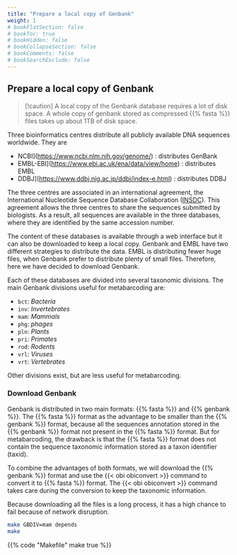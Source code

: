 ```yaml
---
title: "Prepare a local copy of Genbank"
weight: 1
# bookFlatSection: false
# bookToc: true
# bookHidden: false
# bookCollapseSection: false
# bookComments: false
# bookSearchExclude: false
---
```


## Prepare a local copy of Genbank

> [!caution] A local copy of the Genbank database requires a lot of disk space.
> A whole copy of genbank stored as compressed {{% fasta %}} files takes up about 1TB of disk
> space.

Three bioinformatics centres distribute all publicly available DNA sequences worldwide. They are

- NCBI](https://www.ncbi.nlm.nih.gov/genome/) : distributes GenBank
- EMBL-EBI](https://www.ebi.ac.uk/ena/data/view/home) : distributes EMBL
- DDBJ](https://www.ddbj.nig.ac.jp/ddbj/index-e.html) : distributes DDBJ

The three centres are associated in an international agreement, the International Nucleotide Sequence Database Collaboration ([INSDC](https://www.insdc.org/)). This agreement allows the three centres to share the sequences submitted by biologists. As a result, all sequences are available in the three databases, where they are identified by the same accession number.

The content of these databases is available through a web interface but it can also be downloaded to keep a local copy. Genbank and EMBL have two different strategies to distribute the data. EMBL is distributing fewer huge files, when Genbank prefer to distribute plenty of small files. Therefore, here we have decided to download Genbank.

Each of these databases are divided into several taxonomic divisions. The main Genbank divisions useful for metabarcoding are:

- `bct`: *Bacteria*
- `inv`: *Invertebrates*
- `mam`: *Mammals*
- `phg`: *phages*
- `pln`: *Plants*
- `pri`: *Primates*
- `rod`: *Rodents*
- `vrl`: *Viruses*
- `vrt`: *Vertebrates*

Other divisions exist, but are less useful for metabarcoding.

### Download Genbank

Genbank is distributed in two main formats: {{% fasta %}} and {{% genbank %}}. The {{% fasta %}} format as the advantage to be smaller than the {{% genbank %}} format, because all the sequences annotation stored in the {{% genbank %}} format not present in the {{% fasta %}} format. But for metabarcoding, the drawback is that the {{% fasta %}} format does not contain the sequence taxonomic information stored as a taxon identifier (taxid).

To combine the advantages of both formats, we will download the {{% genbank %}} format and use the {{< obi obiconvert >}} command to convert it to {{% fasta %}} format. The {{< obi obiconvert >}} command takes care during the conversion to keep the taxonomic information.

Because downloading all the files is a long process, it has a high chance to fail because of network disruption. 

```bash
make GBDIV=mam depends
make
```


{{% code "Makefile" make true %}}